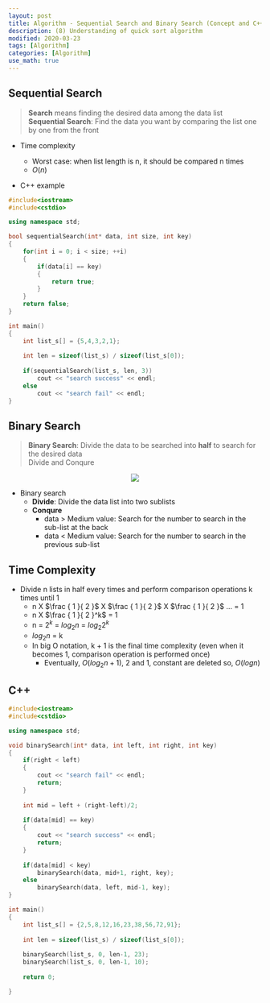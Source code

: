 ```yaml
---
layout: post
title: Algorithm - Sequential Search and Binary Search (Concept and C++)
description: (8) Understanding of quick sort algorithm
modified: 2020-03-23
tags: [Algorithm]
categories: [Algorithm]
use_math: true
---
```


## Sequential Search
> **Search** means finding the desired data among the data list  
> **Sequential Search**: Find the data you want by comparing the list one by one from the front  


* Time complexity  
	* Worst case: when list length is n, it should be compared n times  
	* $O(n)$  

* C++ example   

```cpp
#include<iostream>
#include<cstdio>

using namespace std;

bool sequentialSearch(int* data, int size, int key)
{
	for(int i = 0; i < size; ++i)
	{
		if(data[i] == key)
		{
			return true;
		}
	}
	return false;
}

int main()
{
	int list_s[] = {5,4,3,2,1};
	
	int len = sizeof(list_s) / sizeof(list_s[0]);
	
	if(sequentialSearch(list_s, len, 3))
		cout << "search success" << endl;
	else
		cout << "search fail" << endl;
}
```

## Binary Search 
> **Binary Search**: Divide the data to be searched into **half** to search for the desired data  
> Divide and Conqure



<center>
	<a href="https://en.wikipedia.org/wiki/Binary_search_algorithm">
		<img src="https://upload.wikimedia.org/wikipedia/commons/thumb/8/83/Binary_Search_Depiction.svg/1920px-Binary_Search_Depiction.svg.png"/>
	</a>
</center>

* Binary search
	* **Divide**: Divide the data list into two sublists
	* **Conqure**
		* data > Medium value: Search for the number to search in the sub-list at the back
		* data < Medium value: Search for the number to search in the previous sub-list

## Time Complexity
* Divide n lists in half every times and perform comparison operations k times until 1  
	- n X $\frac { 1 }{ 2 }$ X $\frac { 1 }{ 2 }$ X $\frac { 1 }{ 2 }$ ... = 1  
	- n X $\frac { 1 }{ 2 }^k$ = 1  
	- n = $2^k$ = $log_2 n$ = $log_2 2^k$  
	- $log_2 n$ = k  
	- In big O notation, k + 1 is the final time complexity (even when it becomes 1, comparison operation is performed once)    
		- Eventually, $O(log_2 n + 1)$, 2 and 1, constant are deleted so, $O(log n)$  

## C++

```cpp
#include<iostream>
#include<cstdio>

using namespace std;

void binarySearch(int* data, int left, int right, int key)
{
	if(right < left)
	{
		cout << "search fail" << endl;
		return;
	}
	
	int mid = left + (right-left)/2;
	
	if(data[mid] == key)
	{
		cout << "search success" << endl;
		return;
	}
	
	if(data[mid] < key)
		binarySearch(data, mid+1, right, key);
	else
		binarySearch(data, left, mid-1, key);
}

int main()
{
	int list_s[] = {2,5,8,12,16,23,38,56,72,91};
	
	int len = sizeof(list_s) / sizeof(list_s[0]);
	
	binarySearch(list_s, 0, len-1, 23);
	binarySearch(list_s, 0, len-1, 10);
	
	return 0;

}
```